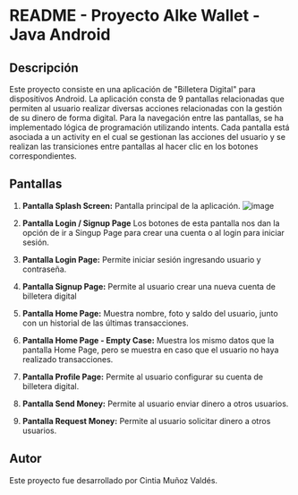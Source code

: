 # README - Proyecto Alke Wallet - Java Android

## Descripción
Este proyecto consiste en una aplicación de "Billetera Digital" para dispositivos Android. La aplicación consta de 9 pantallas relacionadas que permiten al usuario realizar diversas acciones relacionadas con la gestión de su dinero de forma digital. Para la navegación entre las pantallas, se ha implementado lógica de programación utilizando intents. Cada pantalla está asociada a un activity en el cual se gestionan las acciones del usuario y se realizan las transiciones entre pantallas al hacer clic en los botones correspondientes.

## Pantallas
1. **Pantalla Splash Screen:** Pantalla principal de la aplicación.
![image](https://github.com/Cintia-MV/AlkeWalletJavaAndroid/assets/99772130/a8d92101-ea84-46ea-ab87-f2323efcd4d5)


2. **Pantalla Login / Signup Page** Los botones de esta pantalla nos dan la opción de ir a Singup Page para crear una cuenta o al login para iniciar sesión.
3. **Pantalla Login Page:** Permite iniciar sesión ingresando usuario y contraseña.
4. **Pantalla Signup Page:** Permite al usuario crear una nueva cuenta de billetera digital
5. **Pantalla Home Page:** Muestra nombre, foto y saldo del usuario, junto con un historial de las últimas transacciones.
6. **Pantalla Home Page - Empty Case:** Muestra los mismo datos que la pantalla Home Page, pero se muestra en caso que el usuario no haya realizado transacciones.
7. **Pantalla Profile Page:** Permite al usuario configurar su cuenta de billetera digital.
8. **Pantalla Send Money:**  Permite al usuario enviar dinero a otros usuarios.
9. **Pantalla Request Money:** Permite al usuario solicitar dinero a otros usuarios.



## Autor
Este proyecto fue desarrollado por Cintia Muñoz Valdés.
